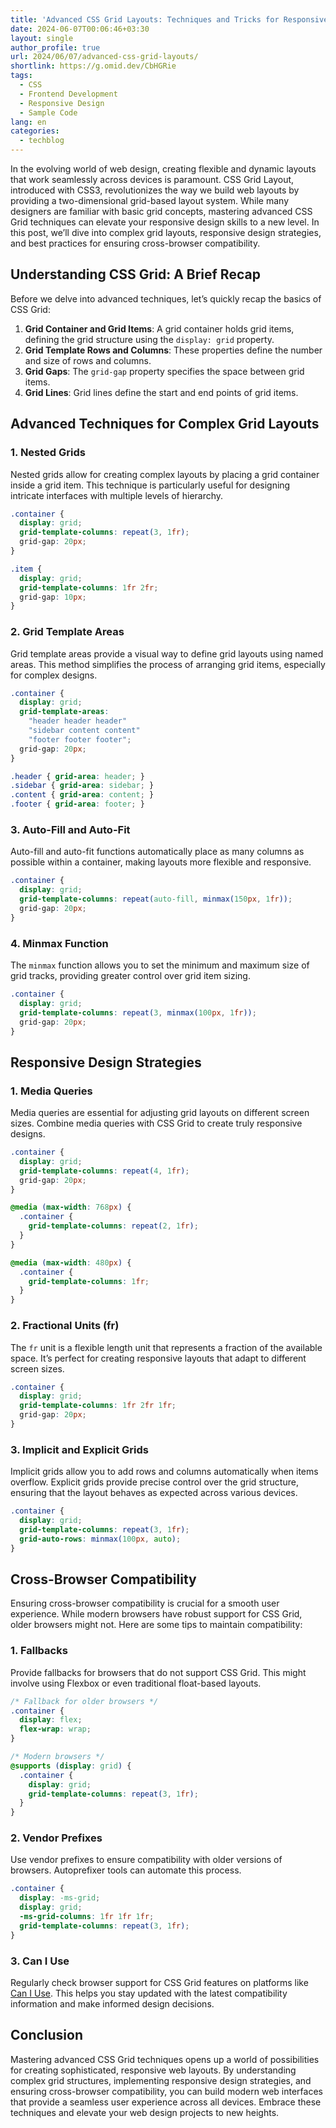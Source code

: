 ```yaml
---
title: 'Advanced CSS Grid Layouts: Techniques and Tricks for Responsive Design'
date: 2024-06-07T00:06:46+03:30
layout: single
author_profile: true
url: 2024/06/07/advanced-css-grid-layouts/
shortlink: https://g.omid.dev/CbHGRie
tags:
  - CSS
  - Frontend Development
  - Responsive Design
  - Sample Code
lang: en
categories: 
  - techblog
---
```

In the evolving world of web design, creating flexible and dynamic layouts that work seamlessly across devices is paramount. CSS Grid Layout, introduced with CSS3, revolutionizes the way we build web layouts by providing a two-dimensional grid-based layout system. While many designers are familiar with basic grid concepts, mastering advanced CSS Grid techniques can elevate your responsive design skills to a new level. In this post, we’ll dive into complex grid layouts, responsive design strategies, and best practices for ensuring cross-browser compatibility.

## Understanding CSS Grid: A Brief Recap

Before we delve into advanced techniques, let’s quickly recap the basics of CSS Grid:

1. **Grid Container and Grid Items**: A grid container holds grid items, defining the grid structure using the `display: grid` property.
2. **Grid Template Rows and Columns**: These properties define the number and size of rows and columns.
3. **Grid Gaps**: The `grid-gap` property specifies the space between grid items.
4. **Grid Lines**: Grid lines define the start and end points of grid items.

## Advanced Techniques for Complex Grid Layouts

### 1. **Nested Grids**

Nested grids allow for creating complex layouts by placing a grid container inside a grid item. This technique is particularly useful for designing intricate interfaces with multiple levels of hierarchy.

```css
.container {
  display: grid;
  grid-template-columns: repeat(3, 1fr);
  grid-gap: 20px;
}

.item {
  display: grid;
  grid-template-columns: 1fr 2fr;
  grid-gap: 10px;
}
```

### 2. **Grid Template Areas**

Grid template areas provide a visual way to define grid layouts using named areas. This method simplifies the process of arranging grid items, especially for complex designs.

```css
.container {
  display: grid;
  grid-template-areas:
    "header header header"
    "sidebar content content"
    "footer footer footer";
  grid-gap: 20px;
}

.header { grid-area: header; }
.sidebar { grid-area: sidebar; }
.content { grid-area: content; }
.footer { grid-area: footer; }
```

### 3. **Auto-Fill and Auto-Fit**

Auto-fill and auto-fit functions automatically place as many columns as possible within a container, making layouts more flexible and responsive.

```css
.container {
  display: grid;
  grid-template-columns: repeat(auto-fill, minmax(150px, 1fr));
  grid-gap: 20px;
}
```

### 4. **Minmax Function**

The `minmax` function allows you to set the minimum and maximum size of grid tracks, providing greater control over grid item sizing.

```css
.container {
  display: grid;
  grid-template-columns: repeat(3, minmax(100px, 1fr));
  grid-gap: 20px;
}
```

## Responsive Design Strategies

### 1. **Media Queries**

Media queries are essential for adjusting grid layouts on different screen sizes. Combine media queries with CSS Grid to create truly responsive designs.

```css
.container {
  display: grid;
  grid-template-columns: repeat(4, 1fr);
  grid-gap: 20px;
}

@media (max-width: 768px) {
  .container {
    grid-template-columns: repeat(2, 1fr);
  }
}

@media (max-width: 480px) {
  .container {
    grid-template-columns: 1fr;
  }
}
```

### 2. **Fractional Units (fr)**

The `fr` unit is a flexible length unit that represents a fraction of the available space. It’s perfect for creating responsive layouts that adapt to different screen sizes.

```css
.container {
  display: grid;
  grid-template-columns: 1fr 2fr 1fr;
  grid-gap: 20px;
}
```

### 3. **Implicit and Explicit Grids**

Implicit grids allow you to add rows and columns automatically when items overflow. Explicit grids provide precise control over the grid structure, ensuring that the layout behaves as expected across various devices.

```css
.container {
  display: grid;
  grid-template-columns: repeat(3, 1fr);
  grid-auto-rows: minmax(100px, auto);
}
```

## Cross-Browser Compatibility

Ensuring cross-browser compatibility is crucial for a smooth user experience. While modern browsers have robust support for CSS Grid, older browsers might not. Here are some tips to maintain compatibility:

### 1. **Fallbacks**

Provide fallbacks for browsers that do not support CSS Grid. This might involve using Flexbox or even traditional float-based layouts.

```css
/* Fallback for older browsers */
.container {
  display: flex;
  flex-wrap: wrap;
}

/* Modern browsers */
@supports (display: grid) {
  .container {
    display: grid;
    grid-template-columns: repeat(3, 1fr);
  }
}
```

### 2. **Vendor Prefixes**

Use vendor prefixes to ensure compatibility with older versions of browsers. Autoprefixer tools can automate this process.

```css
.container {
  display: -ms-grid;
  display: grid;
  -ms-grid-columns: 1fr 1fr 1fr;
  grid-template-columns: repeat(3, 1fr);
}
```

### 3. **Can I Use**

Regularly check browser support for CSS Grid features on platforms like [Can I Use](https://caniuse.com/). This helps you stay updated with the latest compatibility information and make informed design decisions.

## Conclusion

Mastering advanced CSS Grid techniques opens up a world of possibilities for creating sophisticated, responsive web layouts. By understanding complex grid structures, implementing responsive design strategies, and ensuring cross-browser compatibility, you can build modern web interfaces that provide a seamless user experience across all devices. Embrace these techniques and elevate your web design projects to new heights.
